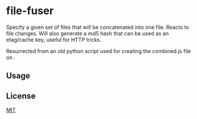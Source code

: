 # file-fuser

Specify a given set of files that will be concatenated into one file. Reacts to
file changes. Will also generate a md5 hash that can be used as an etag/cache
key, useful for HTTP tricks.

Resurrected from an old python script used for creating the combined.js file on
[](http://lively-kernel.org/repository/webwerkstatt/).

## Usage

## License

[MIT](LICENSE)